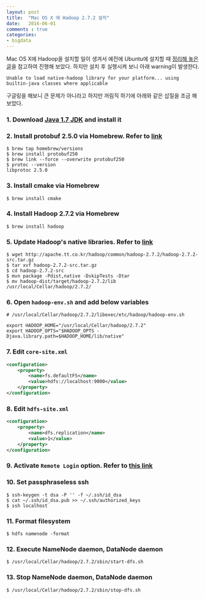 ```yaml
---
layout: post
title:  "Mac OS X 에 Hadoop 2.7.2 설치"
date:   2016-06-01
comments : true
categories:
- bigdata
---
```


Mac OS X에 Hadoop을 설치할 일이 생겨서 예전에 Ubuntu에 설치할 때 [정리해 놓은 글](http://githubsmilo.github.io/Ubuntu%2015.10%EC%97%90%20Hadoop%202.6.4%20%EC%84%A4%EC%B9%98)을 참고하여 진행해 보았다. 하지만 설치 후 실행시켜 보니 아래 warning이 발생한다.

`Unable to load native-hadoop library for your platform... using builtin-java classes where applicable`

구글링을 해보니 큰 문제가 아니라고 하지만 꺼림직 하기에 아래와 같은 삽질을 조금 해보았다.

### 1. Download [Java 1.7 JDK](http://www.oracle.com/technetwork/java/javase/downloads/jdk7-downloads-1880260.html) and install it

### 2. Install protobuf 2.5.0 via Homebrew. Refer to [link](http://stackoverflow.com/a/23760535)

```shell
$ brew tap homebrew/versions
$ brew install protobuf250
$ brew link --force --overwrite protobuf250
$ protoc --version
libprotoc 2.5.0
```

### 3. Install cmake via Homebrew

```shell
$ brew install cmake
```

### 4. Install Hadoop 2.7.2 via Homebrew

```shell
$ brew install hadoop
```

### 5. Update Hadoop's native libraries. Refer to [link](http://hadoop.apache.org/docs/current/hadoop-project-dist/hadoop-common/NativeLibraries.html)

```shell
$ wget http://apache.tt.co.kr/hadoop/common/hadoop-2.7.2/hadoop-2.7.2-src.tar.gz 
$ tar xvf hadoop-2.7.2-src.tar.gz
$ cd hadoop-2.7.2-src
$ mvn package -Pdist,native -DskipTests -Dtar
$ mv hadoop-dist/target/hadoop-2.7.2/lib /usr/local/Cellar/hadoop/2.7.2/
```

### 6. Open `hadoop-env.sh` and add below variables

```shell
# /usr/local/Cellar/hadoop/2.7.2/libexec/etc/hadoop/hadoop-env.sh

export HADOOP_HOME="/usr/local/Cellar/hadoop/2.7.2"
export HADOOP_OPTS="$HADOOP_OPTS -Djava.library.path=$HADOOP_HOME/lib/native"
```

### 7. Edit `core-site.xml`

```xml
<configuration>
    <property>
        <name>fs.defaultFS</name>
        <value>hdfs://localhost:9000</value>
    </property>
</configuration>
```

### 8. Edit `hdfs-site.xml`

```xml
<configuration>
    <property>
        <name>dfs.replication</name>
        <value>1</value>
    </property>
</configuration>
```

### 9. Activate `Remote Login` option. Refer to [this link](http://stackoverflow.com/a/6313937)

### 10. Set passphraseless ssh

```shell
$ ssh-keygen -t dsa -P '' -f ~/.ssh/id_dsa
$ cat ~/.ssh/id_dsa.pub >> ~/.ssh/authorized_keys
$ ssh localhost
```

### 11. Format filesystem

```shell
$ hdfs namenode -format
```

### 12. Execute NameNode daemon, DataNode daemon

```shell
$ /usr/local/Cellar/hadoop/2.7.2/sbin/start-dfs.sh
```

### 13. Stop NameNode daemon, DataNode daemon

```shell
$ /usr/local/Cellar/hadoop/2.7.2/sbin/stop-dfs.sh
```

